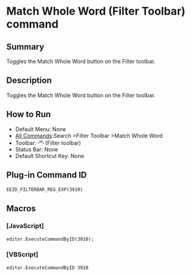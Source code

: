 # Match Whole Word (Filter Toolbar) command

## Summary

Toggles the Match Whole Word button on the Filter toolbar.

## Description

Toggles the Match Whole Word button on the Filter toolbar.

## How to Run

- Default Menu: None
- [All Commands](../tools/all_commands):Search
\>Filter Toolbar \>Match Whole Word
- Toolbar: ![](../../images/find_only_word.png) (Filter toolbar)
- Status Bar: None
- Default Shortcut Key: None

## Plug-in Command ID

```
EEID_FILTERBAR_REG_EXP(3910)
```

## Macros

### \[JavaScript\]

```
editor.ExecuteCommandByID(3910);
```

### \[VBScript\]

```
editor.ExecuteCommandByID 3910
```
